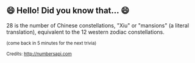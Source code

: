 ## 😄 Hello! Did you know that... 😄
28 is the number of Chinese constellations, "Xiu" or "mansions" (a literal translation), equivalent to the 12 western zodiac constellations.

<sup>(come back in 5 minutes for the next trivia)</sup>


<sup>Credits: http://numbersapi.com</sup>
